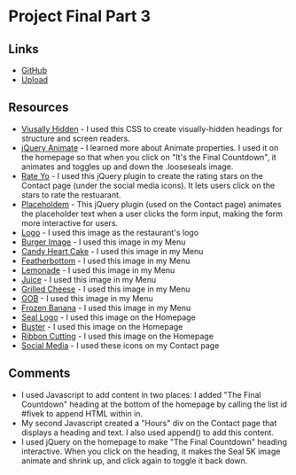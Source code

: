 
# Project Final Part 3

## Links

* [GitHub](https://github.com/rkschoenrock/project_final3_schoenrock_rebecca)
* [Upload](http://rebeccaschoenrock.com/project_final3_schoenrock_rebecca/)

## Resources

* [Viusally Hidden](https://github.com/h5bp/html5-boilerplate/blob/master/src/css/main.css#L107-L169) - I used this CSS to create visually-hidden headings for structure and screen readers.
* [jQuery Animate](https://api.jquery.com/animate/) - I learned more about Animate properties. I used it on the homepage so that when you click on "It's the Final Countdown", it animates and toggles up and down the .looseseals image.
* [Rate Yo](http://rateyo.fundoocode.ninja/) - I used this jQuery plugin to create the rating stars on the Contact page (under the social media icons). It lets users click on the stars to rate the restuarant.
* [Placeholdem](http://placeholdem.jackrugile.com/) - This jQuery plugin (used on the Contact page) animates the placeholder text when a user clicks the form input, making the form more interactive for users.
* [Logo](https://www.google.com/url?sa=i&rct=j&q=&esrc=s&source=images&cd=&cad=rja&uact=8&ved=0ahUKEwiy7tudwKbOAhWDOSYKHR5QB-wQjRwIBw&url=https%3A%2F%2Fdribbble.com%2Fshots%2F1501590-Bluth-Banana-Stand-Logo-Revision&psig=AFQjCNEvxocQV6narzJDMoEF5y5wMIBAiw&ust=1470356843614622) - I used this image as the restaurant's logo
* [Burger Image](http://ribony.com/photos/profile/original/1f25f9d90ebce0397bfe0d1af41b2135.jpg) - I used this image in my Menu
* [Candy Heart Cake](http://a1128.g.akamai.net/7/1128/497/0001/origin-d5.scene7.com/is/image/ProvideCommerce/PCR_0206_ArticleImg3_ConvHearts) - I used this image in my Menu
* [Featherbottom](http://images.tvfanatic.com/iu/s--INW3W397--/t_full/f_auto,fl_lossy,q_75/v1371164675/mrs-featherbottom-picture.png) - I used this image in my Menu
* [Lemonade](http://www.simplyrecipes.com/wp-content/uploads/2006/06/lemonade-640-dm.jpg) - I used this image in my Menu
* [Juice](http://www.toxel.com/inspiration/2009/03/29/juice-skin-packaging-by-naoto-fukasawa/) - I used this image in my Menu
* [Grilled Cheese](http://www.guilfordfreelibrary.org/wp-content/uploads/2016/05/grilled-cheese.jpg) - I used this image in my Menu
* [GOB](http://www.lamag.com/wp-content/uploads/sites/9/2013/05/bluthbananastandTop.png) - I used this image in my Menu
* [Frozen Banana](http://cdn.foodbeast.com.s3.amazonaws.com/content/wp-content/uploads/2011/05/DSC03889.jpg) - I used this image in my Menu
* [Seal Logo](http://elizabethely.com/wp-content/uploads/2010/05/2998460.bin-seal-logo.jpeg) - I used this image on the Homepage
* [Buster](http://images.spoilertv.com/cache/arrested-development/season-2/cast-promotional-photos/arrested-development-s2-set1-tonyhale_FULL.jpg) - I used this image on the Homepage
* [Ribbon Cutting](https://pbs.twimg.com/media/BWE0JwSCUAARCHX.png:large) - I used this image on the Homepage
* [Social Media](http://rtaseo.com/wp-content/uploads/2014/11/social-media-icons.png) - I used these icons on my Contact page

## Comments

* I used Javascript to add content in two places: I added "The Final Countdown" heading at the bottom of the homepage by calling the list id #fivek to append HTML within in.
* My second Javascript created a "Hours" div on the Contact page that displays a heading and text. I also used append() to add this content.
* I used jQuery on the homepage to make "The Final Countdown" heading interactive. When you click on the heading, it makes the Seal 5K image animate and shrink up, and click again to toggle it back down.
